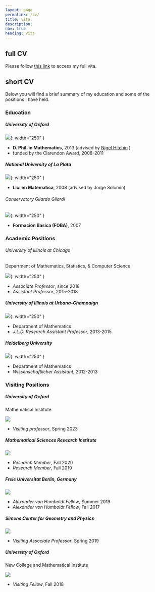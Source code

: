 ```yaml
---
layout: page
permalink: /cv/
title: vita
description: 
nav: true
heading: vita
---
```


## full CV

Please follow [this link]({{site.baseurl}}/assets/pdf/Schaposnik_CV_2021.pdf) to access my full vita.

## short CV

Below you will find a brief summary of my education and some of the positions I have held.

### Education

##### University of Oxford

![]({{site.baseurl}}/assets/img/oxford.png){: width="250" }

* **D. Phil. in Mathematics**, 2013 (advised by [Nigel Hitchin](https://people.maths.ox.ac.uk/hitchin/) )
* funded by the Clarendon Award, 2008-2011

##### National University of La Plata

![](/{{site.baseurl}}/assets/img/laplata.png){: width="250" }

* **Lic. en Matematica**, 2008 (advised by Jorge Solomin)

###### Conservatory Gilardo Gilardi

![]({{site.baseurl}}/assets/img/conservatorio.jpg){: width="250" }

* **Formacion Basica (FOBA)**, 2007

### Academic Positions 

###### University of Illinois at Chicago
Department of Mathematics, Statistics, & Computer Science

![]({{site.baseurl}}/assets/img/UIC.png){: width="250" }

* *Associate Professor*, since 2018
* *Assistant Professor*, 2015-2018

##### University of Illinois at Urbana-Champaign

![]({{site.baseurl}}/assets/img/UIUC.png){: width="250" }

* Department of Mathematics
* *J.L.D. Research Assistant Professor*, 2013-2015

##### Heidelberg University

![]({{site.baseurl}}/assets/img/Heidelberg.png){: width="250" }

* Department of Mathematics
* *Wissenschaftlicher Assistant*, 2012-2013


### Visiting Positions

##### University of Oxford
Mathematical Institute

![]({{site.baseurl}}/assets/img/oxford.png)

* *Visiting professor*, Spring 2023

##### Mathematical Sciences Research Institute

![]({{site.baseurl}}/assets/img/msri.png)

* *Research Member*, Fall 2020
* *Research Member*, Fall 2019

##### Freie Universitat Berlin, Germany

![]({{site.baseurl}}/assets/img/berlin.png)

* *Alexander von Humboldt Fellow*, Summer 2019
* *Alexander von Humboldt Fellow*, Fall 2017

##### Simons Center for Geometry and Physics

![]({{site.baseurl}}/assets/img/simons.jpg)

* *Visiting Associate Professor*, Spring 2019

##### University of Oxford
New College and Mathematical Institute

![]({{site.baseurl}}/assets/img/oxford.png)

* *Visiting Fellow*, Fall 2018